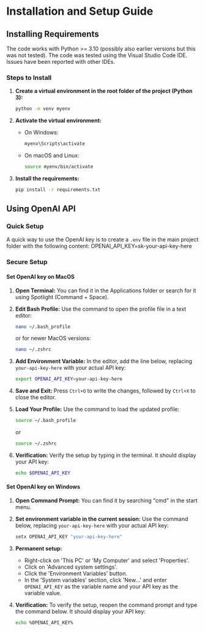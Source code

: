 # Installation and Setup Guide

## Installing Requirements

The code works with Python >= 3.10 (possibly also earlier versions but this was not tested).
The code was tested using the Visual Studio Code IDE. Issues have been reported with other IDEs.

### Steps to Install

1. **Create a virtual environment in the root folder of the project (Python 3):**
    ```sh
    python -m venv myenv
    ```

2. **Activate the virtual environment:**

    - On Windows:
      ```sh
      myenv\Scripts\activate
      ```
    - On macOS and Linux:
      ```sh
      source myenv/bin/activate
      ```

3. **Install the requirements:**
    ```sh
    pip install -r requirements.txt
    ```

## Using OpenAI API

### Quick Setup

A quick way to use the OpenAI key is to create a `.env` file in the main project folder with the following content:
OPENAI_API_KEY=sk-your-api-key-here



### Secure Setup

#### Set OpenAI key on MacOS

1. **Open Terminal:** You can find it in the Applications folder or search for it using Spotlight (Command + Space).

2. **Edit Bash Profile:** Use the command to open the profile file in a text editor:
    ```sh
    nano ~/.bash_profile
    ```
    or for newer MacOS versions:
    ```sh
    nano ~/.zshrc
    ```

3. **Add Environment Variable:** In the editor, add the line below, replacing `your-api-key-here` with your actual API key:
    ```sh
    export OPENAI_API_KEY=your-api-key-here
    ```

4. **Save and Exit:** Press `Ctrl+O` to write the changes, followed by `Ctrl+X` to close the editor.

5. **Load Your Profile:** Use the command to load the updated profile:
    ```sh
    source ~/.bash_profile
    ```
    or
    ```sh
    source ~/.zshrc
    ```

6. **Verification:** Verify the setup by typing in the terminal. It should display your API key:
    ```sh
    echo $OPENAI_API_KEY
    ```

#### Set OpenAI key on Windows

1. **Open Command Prompt:** You can find it by searching "cmd" in the start menu.

2. **Set environment variable in the current session:** Use the command below, replacing `your-api-key-here` with your actual API key:
    ```sh
    setx OPENAI_API_KEY "your-api-key-here"
    ```

3. **Permanent setup:**

    - Right-click on 'This PC' or 'My Computer' and select 'Properties'.
    - Click on 'Advanced system settings'.
    - Click the 'Environment Variables' button.
    - In the 'System variables' section, click 'New...' and enter `OPENAI_API_KEY` as the variable name and your API key as the variable value.

4. **Verification:** To verify the setup, reopen the command prompt and type the command below. It should display your API key:
    ```sh
    echo %OPENAI_API_KEY%
    ```
